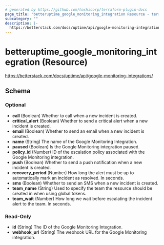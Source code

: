 ```yaml
---
# generated by https://github.com/hashicorp/terraform-plugin-docs
page_title: "betteruptime_google_monitoring_integration Resource - terraform-provider-better-uptime"
subcategory: ""
description: |-
  https://betterstack.com/docs/uptime/api/google-monitoring-integrations/
---
```


# betteruptime_google_monitoring_integration (Resource)

https://betterstack.com/docs/uptime/api/google-monitoring-integrations/



<!-- schema generated by tfplugindocs -->
## Schema

### Optional

- **call** (Boolean) Whether to call when a new incident is created.
- **critical_alert** (Boolean) Whether to send a critical alert when a new incident is created.
- **email** (Boolean) Whether to send an email when a new incident is created.
- **name** (String) The name of the Google Monitoring Integration.
- **paused** (Boolean) Is the Google Monitoring integration paused.
- **policy_id** (Number) ID of the escalation policy associated with the Google Monitoring integration.
- **push** (Boolean) Whether to send a push notification when a new incident is created.
- **recovery_period** (Number) How long the alert must be up to automatically mark an incident as resolved. In seconds.
- **sms** (Boolean) Whether to send an SMS when a new incident is created.
- **team_name** (String) Used to specify the team the resource should be created in when using global tokens.
- **team_wait** (Number) How long we wait before escalating the incident alert to the team. In seconds.

### Read-Only

- **id** (String) The ID of the Google Monitoring Integration.
- **webhook_url** (String) The webhook URL for the Google Monitoring integration.


